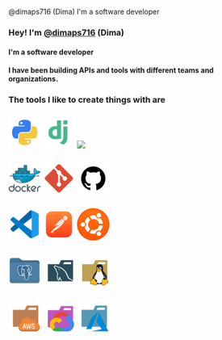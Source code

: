  @dimaps716 (Dima) I'm a software developer

### Hey! I'm [@dimaps716](https://twitter.com/dimaps716 "twitter") (Dima)

#### I'm a software developer
#### I have been building APIs and tools with different teams and organizations.

### The tools I like to create things with are

### <img src="https://raw.githubusercontent.com/Dimaps716/Dimaps716/master/python.png"> <img src="https://raw.githubusercontent.com/Dimaps716/Dimaps716/master/django.png"> <img src="https://raw.githubusercontent.com/Dimaps716/Dimaps716/master/fastapi2.png">
### <img src="https://raw.githubusercontent.com/Dimaps716/Dimaps716/master/docker.png"> <img src="https://raw.githubusercontent.com/Dimaps716/Dimaps716/master/git.png"> <img src="https://raw.githubusercontent.com/Dimaps716/Dimaps716/master/git_.png">
### <img src="https://raw.githubusercontent.com/Dimaps716/Dimaps716/master/vscode.png"> <img src="https://raw.githubusercontent.com/Dimaps716/Dimaps716/master/postman.png"> <img src="https://raw.githubusercontent.com/Dimaps716/Dimaps716/master/ubuntu.png">
### <img src="https://raw.githubusercontent.com/Dimaps716/Dimaps716/master/postgres.png"> <img src="https://raw.githubusercontent.com/Dimaps716/Dimaps716/master/mysql.png"> <img src="https://raw.githubusercontent.com/Dimaps716/Dimaps716/master/linux.png">
### <img src="https://raw.githubusercontent.com/Dimaps716/Dimaps716/master/aws.png"> <img src="https://raw.githubusercontent.com/Dimaps716/Dimaps716/master/gcp.png"> <img src="https://raw.githubusercontent.com/Dimaps716/Dimaps716/master/azure.png">